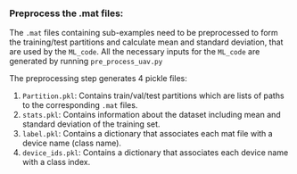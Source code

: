 ### Preprocess the .mat files:
The `.mat` files containing sub-examples need to be preprocessed to form the training/test partitions and calculate mean and standard deviation, that are used by the `ML_code`. All the necessary inputs for the `ML_code` are generated by running `pre_process_uav.py`

The preprocessing step generates 4 pickle files:

1. `Partition.pkl`: Contains train/val/test partitions which are lists of paths to the corresponding `.mat` files.
2. `stats.pkl`: Contains information about the dataset including mean and standard deviation of the training set.
3. `label.pkl`: Contains a dictionary that associates each mat file with a device name (class name).
4. `device_ids.pkl`: Contains a dictionary that associates each device name with a class index.

